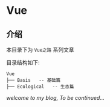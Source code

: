 # Vue

## 介绍

本目录下为 `Vue之路` 系列文章

目录结构如下:

```
Vue
├── Basis   -- 基础篇
├── Ecological   -- 生态篇
```

*welcome to my blog, To be continued...*